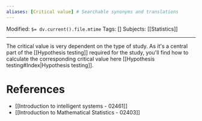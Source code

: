 ```yaml
---
aliases: [Critical value] # Searchable synonyms and translations
---
```

Modified: `$= dv.current().file.mtime`
Tags: []
Subjects: [[Statistics]]
****

The critical value is very dependent on the type of study. As it's a central part of the [[Hypothesis testing]] required for the study, you'll find how to calculate the corresponding critical value here [[Hypothesis testing#Index|Hypothesis testing]].

# References
- [[Introduction to intelligent systems - 02461]]
- [[Introduction to Mathematical Statistics - 02403]]